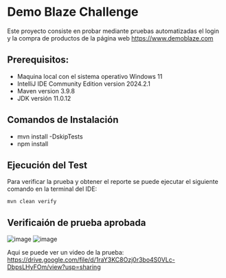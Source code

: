 # Demo Blaze Challenge

Este proyecto consiste en probar mediante pruebas automatizadas el login y la compra de productos de la página web https://www.demoblaze.com

## Prerequisitos:
  - Maquina local con el sistema operativo Windows 11
  - IntelliJ IDE Community Edition version 2024.2.1
  - Maven version 3.9.8
  - JDK versión 11.0.12

## Comandos de Instalación
  - mvn install -DskipTests
  - npm install

## Ejecución del Test
Para verificar la prueba y obtener el reporte se puede ejecutar el siguiente comando en la terminal del IDE:
  ```
  mvn clean verify
  ```
## Verificaión de prueba aprobada

![image](https://github.com/user-attachments/assets/cdb47d20-4c2c-422b-97b1-8927e74402a6)
![image](https://github.com/user-attachments/assets/54a6c598-6917-4617-808e-e44df6d3a502)


Aqui se puede ver un video de la prueba: https://drive.google.com/file/d/1raY3KC8Ozj0r3bo4S0VLc-DbpsLHyFOm/view?usp=sharing 
